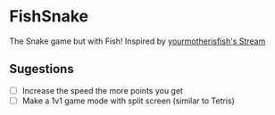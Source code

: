 # FishSnake
 The Snake game but with Fish! Inspired by [yourmotherisfish's Stream](https://www.twitch.tv/yourmotherisafish)

## Sugestions
* [ ] Increase the speed the more points you get
* [ ] Make a 1v1 game mode with split screen (similar to Tetris)
